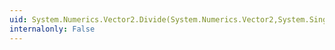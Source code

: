 ```yaml
---
uid: System.Numerics.Vector2.Divide(System.Numerics.Vector2,System.Single)
internalonly: False
---
```

